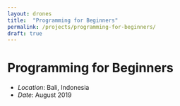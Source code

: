 ```yaml
---
layout: drones
title:  "Programming for Beginners"
permalink: /projects/programming-for-beginners/
draft: true
---
```


# Programming for Beginners

- *Location*: Bali, Indonesia
- *Date*: August 2019


